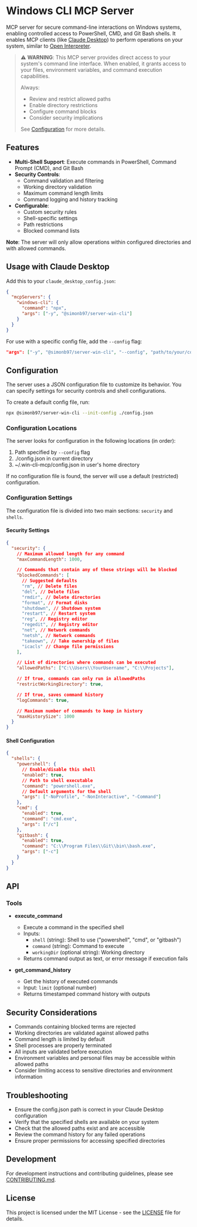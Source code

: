 # Windows CLI MCP Server

MCP server for secure command-line interactions on Windows systems, enabling controlled access to PowerShell, CMD, and Git Bash shells. It enables MCP clients (like [Claude Desktop](https://claude.ai/download)) to perform operations on your system, similar to [Open Interpreter](https://github.com/OpenInterpreter/open-interpreter).

> ⚠️ **WARNING**: This MCP server provides direct access to your system's command line interface. When enabled, it grants access to your files, environment variables, and command execution capabilities.
>
> Always:
>
> - Review and restrict allowed paths
> - Enable directory restrictions
> - Configure command blocks
> - Consider security implications
>
> See [Configuration](#configuration) for more details.

## Features

- **Multi-Shell Support**: Execute commands in PowerShell, Command Prompt (CMD), and Git Bash
- **Security Controls**:
  - Command validation and filtering
  - Working directory validation
  - Maximum command length limits
  - Command logging and history tracking
- **Configurable**:
  - Custom security rules
  - Shell-specific settings
  - Path restrictions
  - Blocked command lists

**Note**: The server will only allow operations within configured directories and with allowed commands.

## Usage with Claude Desktop

Add this to your `claude_desktop_config.json`:

```json
{
  "mcpServers": {
    "windows-cli": {
      "command": "npx",
      "args": ["-y", "@simonb97/server-win-cli"]
    }
  }
}
```

For use with a specific config file, add the `--config` flag:

```json
"args": ["-y", "@simonb97/server-win-cli", "--config", "path/to/your/config.json"]
```

## Configuration

The server uses a JSON configuration file to customize its behavior. You can specify settings for security controls and shell configurations.

To create a default config file, run:

```bash
npx @simonb97/server-win-cli --init-config ./config.json
```

### Configuration Locations

The server looks for configuration in the following locations (in order):

1. Path specified by `--config` flag
2. ./config.json in current directory
3. ~/.win-cli-mcp/config.json in user's home directory

If no configuration file is found, the server will use a default (restricted) configuration.

### Configuration Settings

The configuration file is divided into two main sections: `security` and `shells`.

#### Security Settings

```json
{
  "security": {
    // Maximum allowed length for any command
    "maxCommandLength": 1000,

    // Commands that contain any of these strings will be blocked
    "blockedCommands": [
      // Suggested defaults
      "rm", // Delete files
      "del", // Delete files
      "rmdir", // Delete directories
      "format", // Format disks
      "shutdown", // Shutdown system
      "restart", // Restart system
      "reg", // Registry editor
      "regedit", // Registry editor
      "net", // Network commands
      "netsh", // Network commands
      "takeown", // Take ownership of files
      "icacls" // Change file permissions
    ],

    // List of directories where commands can be executed
    "allowedPaths": ["C:\\Users\\YourUsername", "C:\\Projects"],

    // If true, commands can only run in allowedPaths
    "restrictWorkingDirectory": true,

    // If true, saves command history
    "logCommands": true,

    // Maximum number of commands to keep in history
    "maxHistorySize": 1000
  }
}
```

#### Shell Configuration

```json
{
  "shells": {
    "powershell": {
      // Enable/disable this shell
      "enabled": true,
      // Path to shell executable
      "command": "powershell.exe",
      // Default arguments for the shell
      "args": ["-NoProfile", "-NonInteractive", "-Command"]
    },
    "cmd": {
      "enabled": true,
      "command": "cmd.exe",
      "args": ["/c"]
    },
    "gitbash": {
      "enabled": true,
      "command": "C:\\Program Files\\Git\\bin\\bash.exe",
      "args": ["-c"]
    }
  }
}
```

## API

### Tools

- **execute_command**

  - Execute a command in the specified shell
  - Inputs:
    - `shell` (string): Shell to use ("powershell", "cmd", or "gitbash")
    - `command` (string): Command to execute
    - `workingDir` (optional string): Working directory
  - Returns command output as text, or error message if execution fails

- **get_command_history**
  - Get the history of executed commands
  - Input: `limit` (optional number)
  - Returns timestamped command history with outputs

## Security Considerations

- Commands containing blocked terms are rejected
- Working directories are validated against allowed paths
- Command length is limited by default
- Shell processes are properly terminated
- All inputs are validated before execution
- Environment variables and personal files may be accessible within allowed paths
- Consider limiting access to sensitive directories and environment information

## Troubleshooting

- Ensure the config.json path is correct in your Claude Desktop configuration
- Verify that the specified shells are available on your system
- Check that the allowed paths exist and are accessible
- Review the command history for any failed operations
- Ensure proper permissions for accessing specified directories

## Development

For development instructions and contributing guidelines, please see [CONTRIBUTING.md](CONTRIBUTING.md).

## License

This project is licensed under the MIT License - see the [LICENSE](LICENSE) file for details.
